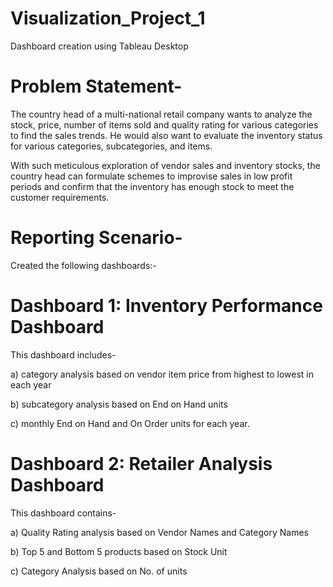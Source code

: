 # Visualization_Project_1
Dashboard creation using Tableau Desktop 

# Problem Statement- 
The country head of a multi-national retail company wants to analyze the stock, price, number of items sold and quality rating for various categories to find the sales trends. He would also want to evaluate the inventory status for various categories, subcategories, and items.

With such meticulous exploration of vendor sales and inventory stocks, the country head can formulate schemes to improvise sales in low profit periods and confirm that the inventory has enough stock to meet the customer requirements.

# Reporting Scenario-
Created the following dashboards:- 

# Dashboard 1: Inventory Performance Dashboard 
This dashboard includes-

a) category analysis based on vendor item price from highest to lowest in each year

b) subcategory analysis based on End on Hand units

c) monthly End on Hand and On Order units for each year.

# Dashboard 2: Retailer Analysis Dashboard
This dashboard contains-

a) Quality Rating analysis based on Vendor Names and Category Names

b) Top 5 and Bottom 5  products based on Stock Unit 

c) Category Analysis based on No. of units
